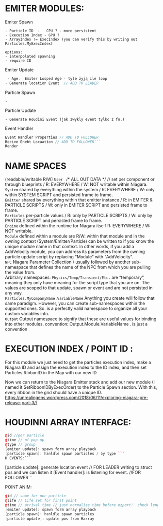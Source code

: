 # EMITER MODULES:
Emiter Spawn
``` 
- Particle ID  -   CPU ? - more persistent
- Execution Index - GPU ?
- ArrayIndex != ExecIndex (you can verify this by writing out Particles.MyExecIndex)

options:
- interpolated spawning 
- require ID
```
Emiter Update
```cpp
 - Age:  Emiter Looped Age - tyle żyją ile loop
- Generate location Event  // ADD TO LEADER
```
Particle Spawn
```
-
```
Particle Update
```
- Generate Houdini Event (jak zwykly event tylko z fn.)

```
Event Handler
```cpp
Event Handler Properties // ADD TO FOLLOWER 
Recive Enebt Locaation // ADD TO FOLLOWER```
Render
```

# NAME SPACES  
(readable/writable  R/W)
`User `  /* ALL OUT DATA */ // set per component or through blueprints / R:  EVERYWHERE / W: NOT writable within Niagara.  
`System` shared by everything within the system  /   R:  EVERYWHERE /  W:   only within SYSTEM SCRIPT and persisted frame to frame.  
`Emitter` shared by everything within that emitter instance  /  R:  in EMITER & PARTICLE SCRIPTS  /   W:  only in EMITER SCRIPT and persisted frame to frame.   
`Particles` per-particle values  /   R:  only by PARTICLE SCRIPTS  /   W:  only by PARTICLE SCRIPT and persisted frame to frame.  
`Engine` defined within the runtime for Niagara itself R:  EVERYWHERE / W: NOT writable.  
`Module` defined within a module are R/W: within that module and in the owning context (System/Emitter/Particle) can be written to if you know the unique module name in that context. In other words, if you add a AddVelocity module, you can address its parameters from the owning particle update script by replacing "Module" with "AddVelocity".  
`NPC` Niagara Parameter Collection / usually followed by another sub-namespace that defines the name of the NPC from which you are pulling the value from.  
Arbitrary namespaces:
`Physics/Temp/Transient/Etc.` are “temporary”, meaning they only have meaning for the script type that you are on. The values are scoped to that update, spawn or event and are not persisted in any way.  
`Particles.MyCompanyName.VariableName` Anything you create will follow that same paradigm. However, you can create sub-namespaces within the supported ones. So. is a perfectly valid namespace to organize all your custom variables into.  
`Output` Output namespace to signify that these are useful values for binding into other modules. convention: Output.Module.VariableName . is just a convention  

# EXECUTION INDEX / POINT ID :
For this module we just need to get the particles execution index, make a Niagara ID and assign the execution index to the ID index, and then set Particles.RibbonID in the Map with our new ID

Now we can return to the Niagara Emitter stack and add our new module (I named it SetRibbonIDByExecOrder) to the Particle Spawn section. With this, every ribbon in the grid should have a unique ID.
https://unrealingens.wordpress.com/2018/06/11/exploring-niagara-pre-release-part-3//


# HOUDINNI ARRAY INTERFACE:
```cpp
@id //per particle 
@time // of pop-up 
@type // group
[emiter update]: spawn form array playback 
[particle spawn]: hanldle spawn particles / by type ```
H EVENTS:```
```
[particle update]:  generate location event  // FOR LEADER  writing to struct pos and we can listen it
[Event handler]: is listening for event. //FOR FOLLOWER```

POINT ANIM:
```cpp
@id // same for one particle 
@life // Life set for first point
@time // arrival time // just normalize time before ezport!  check length from a to b and set time
[emiter update]: spawn form array playback 
[particle spawn]: hanldle spawn particles 
[particle update]: update pos from Harray
```
